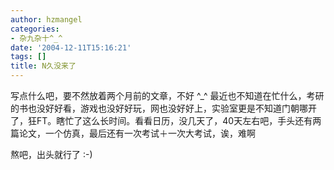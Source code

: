 ```yaml
---
author: hzmangel
categories:
- 杂九杂十^_^
date: '2004-12-11T15:16:21'
tags: []
title: N久没来了
---
```

写点什么吧，要不然放着两个月前的文章，不好 ^_^
最近也不知道在忙什么，考研的书也没好好看，游戏也没好好玩，网也没好好上，实验室更是不知道门朝哪开了，狂FT。瞎忙了这么长时间。看看日历，没几天了，40天左右吧，手头还有两篇论文，一个仿真，最后还有一次考试＋一次大考试，诶，难啊

熬吧，出头就行了
:-)